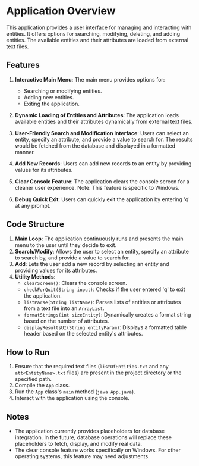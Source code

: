 # Application Overview

This application provides a user interface for managing and interacting with entities. It offers options for searching, modifying, deleting, and adding entities. The available entities and their attributes are loaded from external text files.

## Features

1. **Interactive Main Menu**: The main menu provides options for:
   - Searching or modifying entities.
   - Adding new entities.
   - Exiting the application.
2. **Dynamic Loading of Entities and Attributes**: The application loads available entities and their attributes dynamically from external text files.

3. **User-Friendly Search and Modification Interface**: Users can select an entity, specify an attribute, and provide a value to search for. The results would be fetched from the database and displayed in a formatted manner.

4. **Add New Records**: Users can add new records to an entity by providing values for its attributes.

5. **Clear Console Feature**: The application clears the console screen for a cleaner user experience. Note: This feature is specific to Windows.

6. **Debug Quick Exit**: Users can quickly exit the application by entering 'q' at any prompt.

## Code Structure

1. **Main Loop**: The application continuously runs and presents the main menu to the user until they decide to exit.
2. **Search/Modify**: Allows the user to select an entity, specify an attribute to search by, and provide a value to search for.
3. **Add**: Lets the user add a new record by selecting an entity and providing values for its attributes.
4. **Utility Methods**:
   - `clearScreen()`: Clears the console screen.
   - `checkForQuit(String input)`: Checks if the user entered 'q' to exit the application.
   - `listParse(String listName)`: Parses lists of entities or attributes from a text file into an `ArrayList`.
   - `formatStrings(int sizeEntity)`: Dynamically creates a format string based on the number of attributes.
   - `displayResultsUI(String entityParam)`: Displays a formatted table header based on the selected entity's attributes.

## How to Run

1. Ensure that the required text files (`listOfEntities.txt` and any `att<EntityName>.txt` files) are present in the project directory or the specified path.
2. Compile the `App` class.
3. Run the `App` class's `main` method (`java App.java`).
4. Interact with the application using the console.

## Notes

- The application currently provides placeholders for database integration. In the future, database operations will replace these placeholders to fetch, display, and modify real data.
- The clear console feature works specifically on Windows. For other operating systems, this feature may need adjustments.
